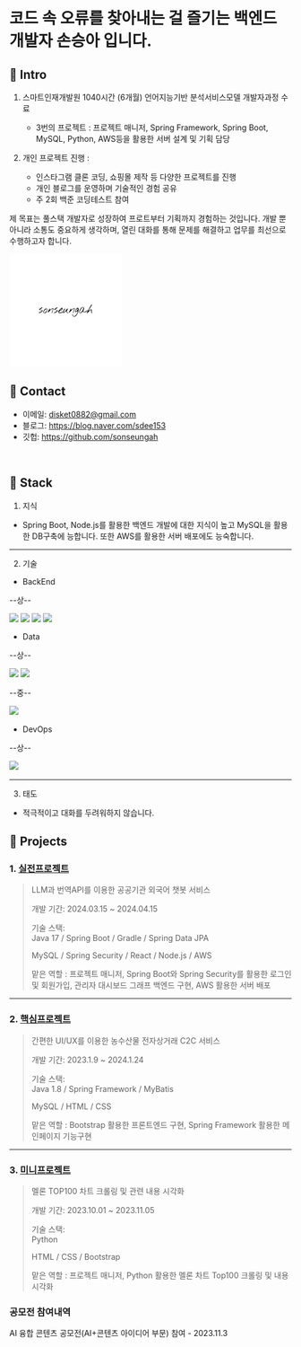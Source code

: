 # 코드 속 오류를 찾아내는 걸 즐기는 백엔드 개발자 손승아 입니다.

## :pushpin: Intro
1. 스마트인재개발원 1040시간 (6개월) 언어지능기반 분석서비스모델 개발자과정 수료
   - 3번의 프로젝트 : 프로젝트 매니저, Spring Framework, Spring Boot, MySQL, Python, AWS등을 활용한 서버 설계 및 기획 담당
     
2. 개인 프로젝트 진행 :
   - 인스타그램 클론 코딩, 쇼핑몰 제작 등 다양한 프로젝트를 진행
   - 개인 블로그를 운영하며 기술적인 경험 공유
   - 주 2회 백준 코딩테스트 참여
  
제 목표는 풀스택 개발자로 성장하여 프로트부터 기획까지 경험하는 것입니다. 개발 뿐 아니라 소통도 중요하게 생각하며, 열린 대화를 통해 문제를 해결하고 업무를 최선으로 수행하고자 합니다.

![전자서명](https://github.com/sonseungah/portfolio/blob/main/donue_signature.png)
</br>

## :pushpin: Contact
- 이메일: disket0882@gmail.com
- 블로그: https://blog.naver.com/sdee153
- 깃헙: https://github.com/sonseungah

</br>

## 📌 Stack

1. 지식

- Spring Boot, Node.js를 활용한 백엔드 개발에 대한 지식이 높고 MySQL을 활용한 DB구축에 능합니다. 또한 AWS를 활용한 서버 배포에도 능숙합니다.

---

2. 기술

- BackEnd
  
 --상--
  
<img src="https://img.shields.io/badge/Node.js-yellow?style=for-the-badge&logo=node.js&logoColor=white"> <img src="https://img.shields.io/badge/Spring Framework-green?style=for-the-badge&logo=spring&logoColor=white"> <img src="https://img.shields.io/badge/Spring Boot-00CCCC?style=for-the-badge&logo=Gradle&logoColor=white"> <img src="https://img.shields.io/badge/Apache-black?style=for-the-badge&logo=apache&logoColor=white">

- Data

--상--
  
  <img src="https://img.shields.io/badge/Oracle-red?style=for-the-badge&logo=oracle&logoColor=white"> <img src="https://img.shields.io/badge/MySQL-skyblue?style=for-the-badge&logo=mysql&logoColor=white"> 

  
 --중--

<img src="https://img.shields.io/badge/MongoDB-33CC33?style=for-the-badge&logo=mongodb&logoColor=white">
 
- DevOps

--상--

<img src="https://img.shields.io/badge/AWS-CC9933?style=for-the-badge&logo=amazon&logoColor=white">

---

3. 태도

- 적극적이고 대화를 두려워하지 않습니다.

## :pushpin: Projects

### 1. [실전프로젝트](https://github.com/Project-TokTalk/backend.git)
>LLM과 번역API를 이용한 공공기관 외국어 챗봇 서비스
>
>개발 기간: 2024.03.15 ~ 2024.04.15
>  
>기술 스택:  
>Java 17 / Spring Boot / Gradle / Spring Data JPA
>
>MySQL / Spring Security / React / Node.js / AWS
>
>맡은 역할 : 프로젝트 매니저, Spring Boot와 Spring Security를 활용한 로그인 및 회원가입, 관리자 대시보드 그래프 백엔드 구현, AWS 활용한 서버 배포
>
>
---

### 2. [핵심프로젝트](https://github.com/2023-SMHRD-IS-AI1/HRGR.git)
>간편한 UI/UX를 이용한 농수산물 전자상거래 C2C 서비스
>
>개발 기간: 2023.1.9 ~ 2024.1.24  
>  
>기술 스택:  
>Java 1.8 / Spring Framework / MyBatis
>
>MySQL / HTML / CSS
>
>맡은 역할 : Bootstrap 활용한 프론트엔드 구현, Spring Framework 활용한 메인페이지 기능구현


---


### 3. [미니프로젝트](https://adorable-society-1a9.notion.site/788ba4d2221344fab5d400f5c440e827?pvs=4)
>멜론 TOP100 차트 크롤링 및 관련 내용 시각화
>
>개발 기간: 2023.10.01 ~ 2023.11.05  
>  
>기술 스택:  
>Python
>
>HTML / CSS / Bootstrap
>
>맡은 역할 : 프로젝트 매니저, Python 활용한 멜론 차트 Top100 크롤링 및 내용 시각화

### 공모전 참여내역

AI 융합 콘텐츠 공모전(AI+콘텐츠 아이디어 부문) 참여 - 2023.11.3
